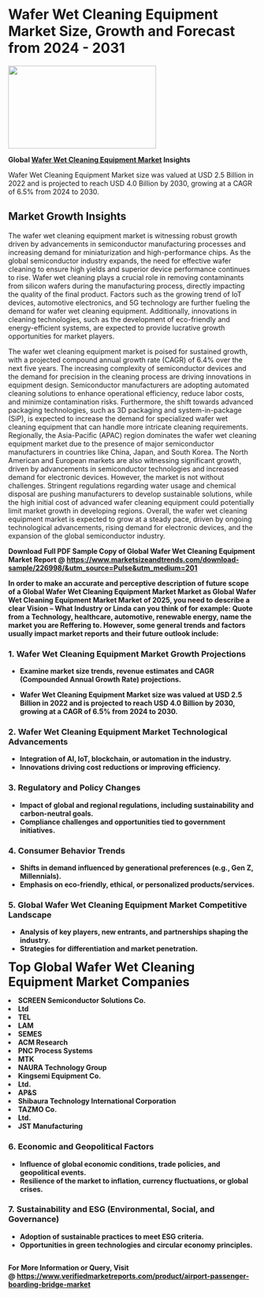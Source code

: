 <H1>Wafer Wet Cleaning Equipment Market Size, Growth and Forecast from 2024 - 2031</H1><img class="aligncenter size-medium wp-image-584254" src="https://thirdeyenews.in/wp-content/uploads/2024/09/Global-Market-Research-300x168.jpeg" alt="" width="300" height="168" /><p><strong>Global&nbsp;<a href="https://www.marketsizeandtrends.com/download-sample/226998/&amp;utm_source=Pulse&amp;utm_medium=201">Wafer Wet Cleaning Equipment Market</a> Insights</strong></p><p>Wafer Wet Cleaning Equipment Market size was valued at USD 2.5 Billion in 2022 and is projected to reach USD 4.0 Billion by 2030, growing at a CAGR of 6.5% from 2024 to 2030.</p><p><h2>Market Growth Insights</h2> <p>The wafer wet cleaning equipment market is witnessing robust growth driven by advancements in semiconductor manufacturing processes and increasing demand for miniaturization and high-performance chips. As the global semiconductor industry expands, the need for effective wafer cleaning to ensure high yields and superior device performance continues to rise. Wafer wet cleaning plays a crucial role in removing contaminants from silicon wafers during the manufacturing process, directly impacting the quality of the final product. Factors such as the growing trend of IoT devices, automotive electronics, and 5G technology are further fueling the demand for wafer wet cleaning equipment. Additionally, innovations in cleaning technologies, such as the development of eco-friendly and energy-efficient systems, are expected to provide lucrative growth opportunities for market players.</p> <p><strong></strong></p> <p>The wafer wet cleaning equipment market is poised for sustained growth, with a projected compound annual growth rate (CAGR) of 6.4% over the next five years. The increasing complexity of semiconductor devices and the demand for precision in the cleaning process are driving innovations in equipment design. Semiconductor manufacturers are adopting automated cleaning solutions to enhance operational efficiency, reduce labor costs, and minimize contamination risks. Furthermore, the shift towards advanced packaging technologies, such as 3D packaging and system-in-package (SiP), is expected to increase the demand for specialized wafer wet cleaning equipment that can handle more intricate cleaning requirements. Regionally, the Asia-Pacific (APAC) region dominates the wafer wet cleaning equipment market due to the presence of major semiconductor manufacturers in countries like China, Japan, and South Korea. The North American and European markets are also witnessing significant growth, driven by advancements in semiconductor technologies and increased demand for electronic devices. However, the market is not without challenges. Stringent regulations regarding water usage and chemical disposal are pushing manufacturers to develop sustainable solutions, while the high initial cost of advanced wafer cleaning equipment could potentially limit market growth in developing regions. Overall, the wafer wet cleaning equipment market is expected to grow at a steady pace, driven by ongoing technological advancements, rising demand for electronic devices, and the expansion of the global semiconductor industry.</p> <p><strong></p><p><span class=""><strong>Download Full PDF Sample Copy of Global Wafer Wet Cleaning Equipment Market Report</strong> @ <a href="https://www.marketsizeandtrends.com/download-sample/226998/&amp;utm_source=Pulse&amp;utm_medium=201" target="_blank">https://www.marketsizeandtrends.com/download-sample/226998/&amp;utm_source=Pulse&amp;utm_medium=201</a></span></p><p>In order to make an accurate and perceptive description of future scope of a Global&nbsp;Wafer Wet Cleaning Equipment Market Market as Global&nbsp;Wafer Wet Cleaning Equipment Market Market of 2025, you need to describe a clear Vision &ndash; What Industry or Linda can you think of for example: Quote from a Technology, healthcare, automotive, renewable energy, name the market you are Reffering to. However, some general trends and factors usually impact market reports and their future outlook include:</p><h3>1.&nbsp;<strong>Wafer Wet Cleaning Equipment Market Growth Projections</strong></h3><ul><li>Examine market size trends, revenue estimates and CAGR (Compounded Annual Growth Rate) projections.</li><li><p>Wafer Wet Cleaning Equipment Market size was valued at USD 2.5 Billion in 2022 and is projected to reach USD 4.0 Billion by 2030, growing at a CAGR of 6.5% from 2024 to 2030.</p></li></ul><h3>2.&nbsp;<strong>Wafer Wet Cleaning Equipment Market Technological Advancements</strong></h3><ul><li>Integration of AI, IoT, blockchain, or automation in the industry.</li><li>Innovations driving cost reductions or improving efficiency.</li></ul><h3>3.&nbsp;<strong>Regulatory and Policy Changes</strong></h3><ul><li>Impact of global and regional regulations, including sustainability and carbon-neutral goals.</li><li>Compliance challenges and opportunities tied to government initiatives.</li></ul><h3>4.&nbsp;<strong>Consumer Behavior Trends</strong></h3><ul><li>Shifts in demand influenced by generational preferences (e.g., Gen Z, Millennials).</li><li>Emphasis on eco-friendly, ethical, or personalized products/services.</li></ul><h3>5.&nbsp;<strong>Global Wafer Wet Cleaning Equipment Market Competitive Landscape</strong></h3><ul><li>Analysis of key players, new entrants, and partnerships shaping the industry.</li><li>Strategies for differentiation and market penetration.</li></ul><p data-pm-slice="1 1 []"><span style="color: inherit; font-family: inherit; font-size: 25px;">Top Global Wafer Wet Cleaning Equipment Market Companies</span></p><div class="" data-test-id=""><p><li>SCREEN Semiconductor Solutions Co.</li><li> Ltd</li><li> TEL</li><li> LAM</li><li> SEMES</li><li> ACM Research</li><li> PNC Process Systems</li><li> MTK</li><li> NAURA Technology Group</li><li> Kingsemi Equipment Co.</li><li> Ltd.</li><li> AP&S</li><li> Shibaura Technology International Corporation</li><li> TAZMO Co.</li><li> Ltd.</li><li> JST Manufacturing</li></p></div><h3>6.&nbsp;<strong>Economic and Geopolitical Factors</strong></h3><ul><li>Influence of global economic conditions, trade policies, and geopolitical events.</li><li>Resilience of the market to inflation, currency fluctuations, or global crises.</li></ul><h3>7.&nbsp;<strong>Sustainability and ESG (Environmental, Social, and Governance)</strong></h3><ul><li>Adoption of sustainable practices to meet ESG criteria.</li><li>Opportunities in green technologies and circular economy principles.</li></ul><h2><strong style="font-size: 14px;">For More Information or Query, Visit @&nbsp;</strong><a style="background-color: #ffffff; font-size: 14px;" href="https://www.marketsizeandtrends.com/report/wafer-wet-cleaning-equipment-market/" target="_blank">https://www.verifiedmarketreports.com/product/airport-passenger-boarding-bridge-market</a></h2>

